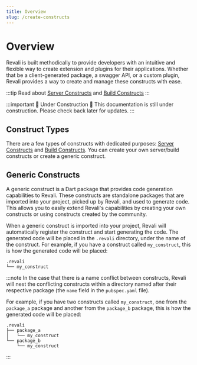 ```yaml
---
title: Overview
slug: /create-constructs
---
```


# Overview

Revali is built methodically to provide developers with an intuitive and flexible way to create extension and plugins for their applications. Whether that be a client-generated package, a swagger API, or a custom plugin, Revali provides a way to create and manage these constructs with ease.

:::tip
Read about [Server Constructs][server-constructs] and [Build Constructs][build-constructs]
:::

:::important 🚧 Under Construction 🚧
This documentation is still under construction. Please check back later for updates.
:::

## Construct Types

There are a few types of constructs with dedicated purposes: [Server Constructs][server-constructs] and [Build Constructs][build-constructs]. You can create your own server/build constructs or create a generic construct.

## Generic Constructs

A generic construct is a Dart package that provides code generation capabilities to Revali. These constructs are standalone packages that are imported into your project, picked up by Revali, and used to generate code. This allows you to easily extend Revali's capabilities by creating your own constructs or using constructs created by the community.

When a generic construct is imported into your project, Revali will automatically register the construct and start generating the code. The generated code will be placed in the `.revali` directory, under the name of the construct. For example, if you have a construct called `my_construct`, this is how the generated code will be placed:

```tree
.revali
└── my_construct
```

:::note
In the case that there is a name conflict between constructs, Revali will nest the conflicting constructs within a directory named after their respective package (the `name` field in the `pubspec.yaml` file).

For example, if you have two constructs called `my_construct`, one from the `package_a` package and another from the `package_b` package, this is how the generated code will be placed:

```tree
.revali
├── package_a
│   └── my_construct
└── package_b
    └── my_construct
```

:::

[server-constructs]: ../constructs/overview.md#server-constructs
[build-constructs]: ../constructs/overview.md#build-constructs
